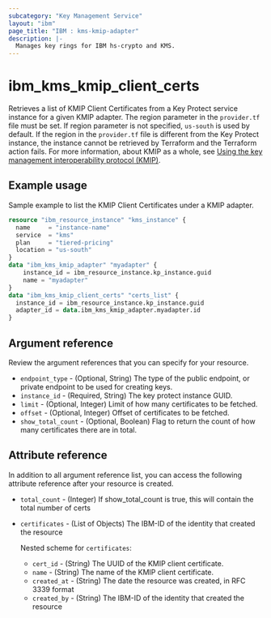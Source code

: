 ```yaml
---
subcategory: "Key Management Service"
layout: "ibm"
page_title: "IBM : kms-kmip-adapter"
description: |-
  Manages key rings for IBM hs-crypto and KMS.
---
```


# ibm_kms_kmip_client_certs
Retrieves a list of KMIP Client Certificates from a Key Protect service instance for a given KMIP adapter. The region parameter in the `provider.tf` file must be set. If region parameter is not specified, `us-south` is used by default. If the region in the `provider.tf` file is different from the Key Protect instance, the instance cannot be retrieved by  Terraform and the  Terraform action fails.
For more information, about KMIP as a whole, see [Using the key management interoperability protocol (KMIP)](https://cloud.ibm.com/docs/key-protect?topic=key-protect-kmip&interface=ui).


## Example usage 
Sample example to list the KMIP Client Certificates under a KMIP adapter.

```terraform
resource "ibm_resource_instance" "kms_instance" {
  name     = "instance-name"
  service  = "kms"
  plan     = "tiered-pricing"
  location = "us-south"
}
data "ibm_kms_kmip_adapter" "myadapter" {
    instance_id = ibm_resource_instance.kp_instance.guid
    name = "myadapter"
}
data "ibm_kms_kmip_client_certs" "certs_list" {
  instance_id = ibm_resource_instance.kp_instance.guid
  adapter_id = data.ibm_kms_kmip_adapter.myadapter.id
}
```

## Argument reference
Review the argument references that you can specify for your resource. 

- `endpoint_type` - (Optional, String) The type of the public endpoint, or private endpoint to be used for creating keys.
- `instance_id` - (Required, String) The key protect instance GUID.
- `limit` - (Optional, Integer) Limit of how many certificates to be fetched.
- `offset` - (Optional, Integer) Offset of certificates to be fetched.
- `show_total_count` - (Optional, Boolean) Flag to return the count of how many certificates there are in total.

## Attribute reference
In addition to all argument reference list, you can access the following attribute reference after your resource is created.

- `total_count` - (Integer) If show_total_count is true, this will contain the total number of certs
- `certificates` - (List of Objects) The IBM-ID of the identity that created the resource

    Nested scheme for `certificates`:
    - `cert_id` - (String) The UUID of the KMIP client certificate.
    - `name` - (String) The name of the KMIP client certificate.
    - `created_at` - (String) The date the resource was created, in RFC 3339 format
    - `created_by` - (String) The IBM-ID of the identity that created the resource